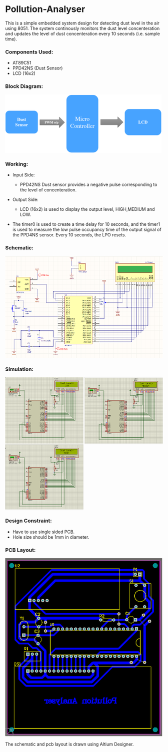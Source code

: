 # Pollution-Analyser

This is a simple embedded system design for detecting dust level in the air using 8051.
The system continously monitors the dust level concenteration and updates the level of dust concenteration every 10 seconds (i.e. sample time).

### Components Used:

  - AT89C51
  - PPD42NS (Dust Sensor)
  - LCD (16x2)

### Block Diagram:

<img src="img/block_diagram.png" width='500'>

### Working:

  - Input Side:
  	- PPD42NS Dust sensor provides a negative pulse corresponding to the level of concenteration.

  - Output Side:
	- LCD (16x2) is used to display the output level, HIGH,MEDIUM and LOW.
	
  - The timer0 is used to create a time delay for 10 seconds, and the timer1 is used to measure the low pulse occupancy time of the output signal of the PPD4NS sensor. Every 10 seconds, the LPO resets.

### Schematic:

<img src="img/sch.png">

### Simulation:

<img src="img/proteus_low.png" width='250'/>   <img src="img/proteus_medium.png" width='250'/>   <img src="img/proteus_high.png" width='250'/>

### Design Constraint:

  - Have to use single sided PCB.
  - Hole size should be 1mm in diameter.

### PCB Layout:

<img src="img/pcblayout.png">

The schematic and pcb layout is drawn using Altium Designer.
